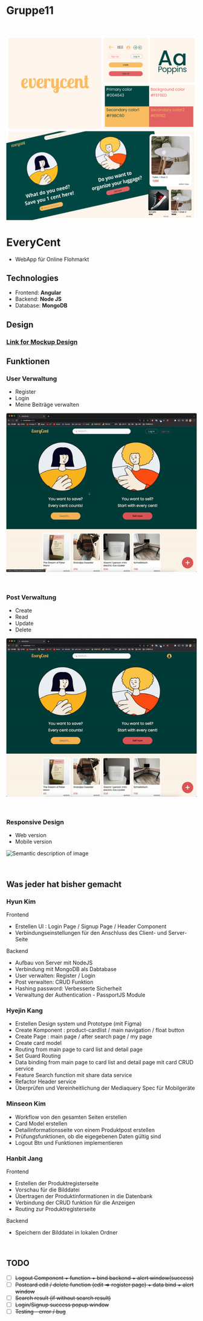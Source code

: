 # Gruppe11
<br>

![Semantic description of image](Design_System.jpg)


# EveryCent
- WebApp für Online Flohmarkt

## Technologies
- Frontend: **Angular**
- Backend:  **Node JS**
- Database: **MongoDB**

## Design 

### [Link for Mockup Design ](https://www.figma.com/file/pVUlarB3jvQJ339Hzii7xP/everycent?node-id=79%3A2&t=uLUPgowncZaLY1o9-1)


## Funktionen
### User Verwaltung
- Register
- Login
- Meine Beiträge verwalten

![Semantic description of image](Login.gif)

<br>

### Post Verwaltung
- Create
- Read
- Update
- Delete

![Semantic description of image](Crud.gif)


<br>

### Responsive Design
- Web version
- Mobile version

![Semantic description of image](Responsive.gif)


<br>

## Was jeder hat bisher gemacht 
### Hyun Kim

Frontend

- Erstellen UI : Login Page / Signup Page / Header Component
- Verbindungseinstellungen für den Anschluss des Client- und Server-Seite 

Backend

- Aufbau von Server mit NodeJS 
- Verbindung mit MongoDB als Dabtabase
- User verwalten: Register / Login
- Post verwalten: CRUD Funktion
- Hashing password: Verbesserte Sicherheit
- Verwaltung der Authentication - PassportJS Module

### Hyejin Kang

- Erstellen Design system und Prototype (mit Figma)
- Create Komponent : product-cardlist / main navigation / float button
- Create Page : main page / after search page / my page
- Create card model
- Routing from main page to card list and detail page
- Set Guard Routing
- Data binding from main page to card list and detail page mit card CRUD service
- Feature Search function mit share data service
- Refactor Header service
- Überprüfen und Vereinheitlichung der Mediaquery Spec für Mobilgeräte


### Minseon Kim

- Workflow von den gesamten Seiten erstellen
- Card Model erstellen
- Detailinformationsseite von einem Produktpost erstellen
- Prüfungsfunktionen, ob die eigegebenen Daten gültig sind
- Logout Btn und Funktionen implementieren

### Hanbit Jang

Frontend

- Erstellen der Produktregisterseite
- Vorschau für die Bilddatei
- Übertragen der Produktinformationen in die Datenbank
- Verbindung der CRUD funktion für die Anzeigen
- Routing zur Produktregisterseite

Backend

- Speichern der Bilddatei in lokalen Ordner

<br>

## TODO

- [ ] ~~Logout Component + function + bind backend + alert window(success)~~
- [ ] ~~Postcard edit / delete function (edit => register page) + data bind + alert window~~
- [ ] ~~Search result (if without search result)~~
- [ ] ~~Login/Signup success popup window~~
- [ ] ~~Testing - error / bug~~
